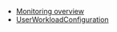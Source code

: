 - [Monitoring overview](https://docs.openshift.com/container-platform/4.17/observability/monitoring/monitoring-overview.html)
- [UserWorkloadConfiguration](https://docs.openshift.com/container-platform/4.17/observability/monitoring/config-map-reference-for-the-cluster-monitoring-operator.html#userworkloadconfiguration)
